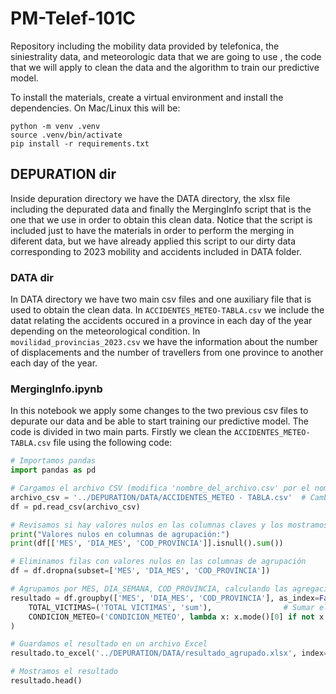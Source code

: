 # PM-Telef-101C
Repository including the mobility data provided by telefonica, the siniestrality data, and meteorologic data that we are going to use , the code that we will apply to clean the data and the algorithm to train our predictive model.

To install the materials, create a virtual environment and install the dependencies.
On Mac/Linux this will be:

    python -m venv .venv
    source .venv/bin/activate
    pip install -r requirements.txt

## DEPURATION dir
Inside depuration directory we have the DATA directory, the xlsx file including the depurated data and finally the MergingInfo script that is the one that we use in order to obtain this clean data. Notice that the script is included just to have the materials in order to perform  the merging in diferent data, but we have already applied this script to our dirty data corresponding to 2023 mobility and accidents included in DATA folder.

### DATA dir
In DATA directory we have two main csv files and one auxiliary file that is used to obtain the clean data. In `ACCIDENTES_METEO-TABLA.csv` we include
the datat relating the accidents occured in a province in each day of the year depending on the meteorological condition. In `movilidad_provincias_2023.csv` we have the information about the number of displacements and the number of travellers from one province to another each day of the year.

### MergingInfo.ipynb
In this notebook we apply some changes to the two previous csv files to depurate our data and be able to start training our predictive model. The code is divided in two main parts. Firstly we clean the `ACCIDENTES_METEO-TABLA.csv` file using the following code:

```python
# Importamos pandas
import pandas as pd

# Cargamos el archivo CSV (modifica 'nombre_del_archivo.csv' por el nombre de tu archivo)
archivo_csv = '../DEPURATION/DATA/ACCIDENTES_METEO - TABLA.csv'  # Cambia a tu nombre de archivo
df = pd.read_csv(archivo_csv)

# Revisamos si hay valores nulos en las columnas claves y los mostramos, si existen
print("Valores nulos en columnas de agrupación:")
print(df[['MES', 'DIA_MES', 'COD_PROVINCIA']].isnull().sum())

# Eliminamos filas con valores nulos en las columnas de agrupación
df = df.dropna(subset=['MES', 'DIA_MES', 'COD_PROVINCIA'])

# Agrupamos por MES, DIA_SEMANA, COD_PROVINCIA, calculando las agregaciones solicitadas
resultado = df.groupby(['MES', 'DIA_MES', 'COD_PROVINCIA'], as_index=False).agg(
    TOTAL_VICTIMAS=('TOTAL VICTIMAS', 'sum'),                # Sumar el total de víctimas
    CONDICION_METEO=('CONDICION_METEO', lambda x: x.mode()[0] if not x.mode().empty else None)  # Condición climática más frecuente
)

# Guardamos el resultado en un archivo Excel
resultado.to_excel('../DEPURATION/DATA/resultado_agrupado.xlsx', index=False)

# Mostramos el resultado
resultado.head()
```
